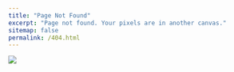 ```yaml
---
title: "Page Not Found"
excerpt: "Page not found. Your pixels are in another canvas."
sitemap: false
permalink: /404.html
---
```


![](https://encrypted-tbn0.gstatic.com/images?q=tbn:ANd9GcTaev18DTl__9_jOxTO8s7YwJYCznmtt1Biwg&s)